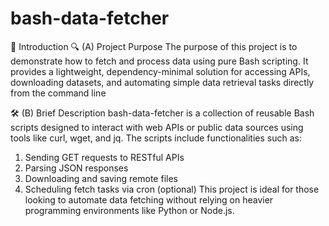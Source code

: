 # bash-data-fetcher

📘 Introduction
🔍 (A) Project Purpose
The purpose of this project is to demonstrate how to fetch and process data using pure Bash scripting. It provides a lightweight, dependency-minimal solution for accessing APIs, downloading datasets, and automating simple data retrieval tasks directly from the command line

🛠️ (B) Brief Description
bash-data-fetcher is a collection of reusable Bash scripts designed to interact with web APIs or public data sources using tools like curl, wget, and jq. The scripts include functionalities such as:
1. Sending GET requests to RESTful APIs
2. Parsing JSON responses
3. Downloading and saving remote files
4. Scheduling fetch tasks via cron (optional)
This project is ideal for those looking to automate data fetching without relying on heavier programming environments like Python or Node.js.

